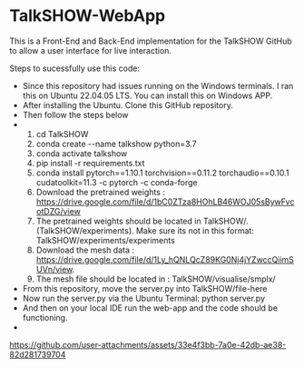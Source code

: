 # TalkSHOW-WebApp
 This is a Front-End and Back-End implementation for the TalkSHOW GitHub to allow a user interface for live interaction.

Steps to sucessfully use this code:
- Since this repository had issues running on the Windows terminals. I ran this on Ubuntu 22.04.05 LTS. You can install this on Windows APP.
- After installing the Ubuntu. Clone this GitHub repository.
- Then follow the steps below
- 1. cd TalkSHOW
  2. conda create --name talkshow python=3.7
  3. conda activate talkshow
  4. pip install -r requirements.txt
  5. conda install pytorch==1.10.1 torchvision==0.11.2 torchaudio==0.10.1 cudatoolkit=11.3 -c pytorch -c conda-forge
  6. Download the pretrained weights : https://drive.google.com/file/d/1bC0ZTza8HOhLB46WOJ05sBywFvcotDZG/view
  7. The pretrained weights should be located in TalkSHOW/. (TalkSHOW/experiments). Make sure its not in this format: TalkSHOW/experiments/experiments
  8. Download the mesh data : https://drive.google.com/file/d/1Ly_hQNLQcZ89KG0Nj4jYZwccQiimSUVn/view.
  9. The mesh file should be located in : TalkSHOW/visualise/smplx/
- From this repository, move the server.py into TalkSHOW/file-here
- Now run the server.py via the Ubuntu Terminal: python server.py
- And then on your local IDE run the web-app and the code should be functioning.
- 
https://github.com/user-attachments/assets/33e4f3bb-7a0e-42db-ae38-82d281739704
